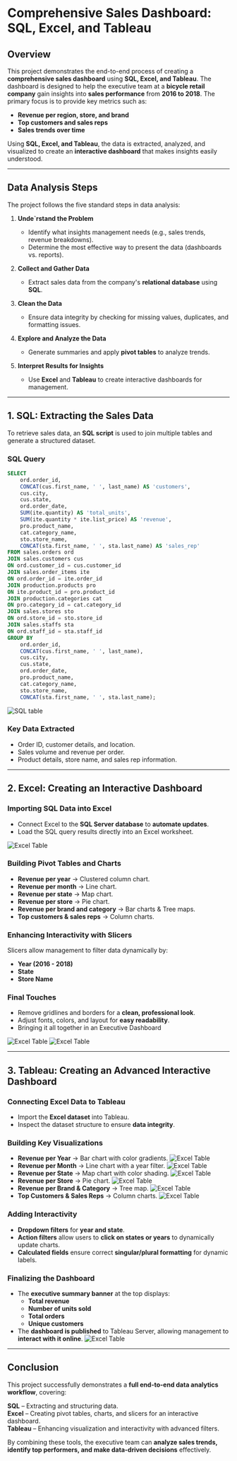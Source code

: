 # **Comprehensive Sales Dashboard: SQL, Excel, and Tableau**
## **Overview**
This project demonstrates the end-to-end process of creating a **comprehensive sales dashboard** using **SQL, Excel, and Tableau**. The dashboard is designed to help the executive team at a **bicycle retail company** gain insights into **sales performance** from **2016 to 2018**. The primary focus is to provide key metrics such as:

- **Revenue per region, store, and brand**
- **Top customers and sales reps**
- **Sales trends over time**

Using **SQL, Excel, and Tableau**, the data is extracted, analyzed, and visualized to create an **interactive dashboard** that makes insights easily understood.

---

## **Data Analysis Steps**
The project follows the five standard steps in data analysis:

1. **Unde`rstand the Problem**  
   - Identify what insights management needs (e.g., sales trends, revenue breakdowns).
   - Determine the most effective way to present the data (dashboards vs. reports).
   
2. **Collect and Gather Data**  
   - Extract sales data from the company's **relational database** using **SQL**.
   
3. **Clean the Data**  
   - Ensure data integrity by checking for missing values, duplicates, and formatting issues.
   
4. **Explore and Analyze the Data**  
   - Generate summaries and apply **pivot tables** to analyze trends.
   
5. **Interpret Results for Insights**  
   - Use **Excel** and **Tableau** to create interactive dashboards for management.

---

## **1. SQL: Extracting the Sales Data**
To retrieve sales data, an **SQL script** is used to join multiple tables and generate a structured dataset.

### **SQL Query**
```sql
SELECT
    ord.order_id,
    CONCAT(cus.first_name, ' ', last_name) AS 'customers',
    cus.city,
    cus.state,
    ord.order_date,
    SUM(ite.quantity) AS 'total_units',
    SUM(ite.quantity * ite.list_price) AS 'revenue',
    pro.product_name,
    cat.category_name,
    sto.store_name,
    CONCAT(sta.first_name, ' ', sta.last_name) AS 'sales_rep'
FROM sales.orders ord
JOIN sales.customers cus
ON ord.customer_id = cus.customer_id
JOIN sales.order_items ite
ON ord.order_id = ite.order_id
JOIN production.products pro
ON ite.product_id = pro.product_id
JOIN production.categories cat
ON pro.category_id = cat.category_id
JOIN sales.stores sto
ON ord.store_id = sto.store_id
JOIN sales.staffs sta
ON ord.staff_id = sta.staff_id
GROUP BY
    ord.order_id,
    CONCAT(cus.first_name, ' ', last_name),
    cus.city,
    cus.state,
    ord.order_date,
    pro.product_name,
    cat.category_name,
    sto.store_name,
    CONCAT(sta.first_name, ' ', sta.last_name);
```
![SQL table](./images/SQLtable.JPG)

### **Key Data Extracted**
- Order ID, customer details, and location.
- Sales volume and revenue per order.
- Product details, store name, and sales rep information.

---

## **2. Excel: Creating an Interactive Dashboard**
### **Importing SQL Data into Excel**
- Connect Excel to the **SQL Server database** to **automate updates**.
- Load the SQL query results directly into an Excel worksheet.

![Excel Table](./images/ExcelTable1.PNG)


### **Building Pivot Tables and Charts**
- **Revenue per year** → Clustered column chart.
- **Revenue per month** → Line chart.
- **Revenue per state** → Map chart.
- **Revenue per store** → Pie chart.
- **Revenue per brand and category** → Bar charts & Tree maps.
- **Top customers & sales reps** → Column charts.

### **Enhancing Interactivity with Slicers**
Slicers allow management to filter data dynamically by:
- **Year (2016 - 2018)**
- **State**
- **Store Name**

### **Final Touches**
- Remove gridlines and borders for a **clean, professional look**.
- Adjust fonts, colors, and layout for **easy readability**.
- Bringing it all together in an Executive Dashboard

![Excel Table](./images/ExecDashExcel.PNG)
![Excel Table](./images/ExecDashExcel2.PNG)


---

## **3. Tableau: Creating an Advanced Interactive Dashboard**
### **Connecting Excel Data to Tableau**
- Import the **Excel dataset** into Tableau.
- Inspect the dataset structure to ensure **data integrity**.

### **Building Key Visualizations**
- **Revenue per Year** → Bar chart with color gradients.
![Excel Table](./images/TabBar1.png)
- **Revenue per Month** → Line chart with a year filter.
![Excel Table](./images/TabLine1.png)
- **Revenue per State** → Map chart with color shading.
![Excel Table](./images/TabMap1.png)
- **Revenue per Store** → Pie chart.
![Excel Table](./images/TabPie.png)
- **Revenue per Brand & Category** → Tree map.
![Excel Table](./images/TabTree1.png)
- **Top Customers & Sales Reps** → Column charts.
![Excel Table](./images/TabCol.png)

### **Adding Interactivity**
- **Dropdown filters** for **year and state**.
- **Action filters** allow users to **click on states or years** to dynamically update charts.
- **Calculated fields** ensure correct **singular/plural formatting** for dynamic labels.

### **Finalizing the Dashboard**
- The **executive summary banner** at the top displays:
  - **Total revenue**
  - **Number of units sold**
  - **Total orders**
  - **Unique customers**
- The **dashboard is published** to Tableau Server, allowing management to **interact with it online**.
![Excel Table](./images/Executive_Dashboard%201.JPG)
---

## **Conclusion**
This project successfully demonstrates a **full end-to-end data analytics workflow**, covering:

**SQL** – Extracting and structuring data.  
**Excel** – Creating pivot tables, charts, and slicers for an interactive dashboard.  
**Tableau** – Enhancing visualization and interactivity with advanced filters.  

By combining these tools, the executive team can **analyze sales trends, identify top performers, and make data-driven decisions** effectively.
